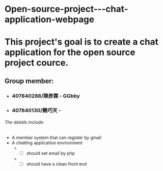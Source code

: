# Open-source-project---chat-application-webpage
# This project's goal is to create a chat application for the open source project cource.

## Group member:
* ### 407840288/陳彥霖 - GGbby
* ### 407840130/饒巧天 - 

###### The details include:
* A member system that can register by gmail
* A chatting application environment
  * -[ ] should set email by php
  * -[ ] should have a clean front end
